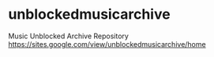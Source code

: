 # unblockedmusicarchive
Music Unblocked Archive Repository
https://sites.google.com/view/unblockedmusicarchive/home
